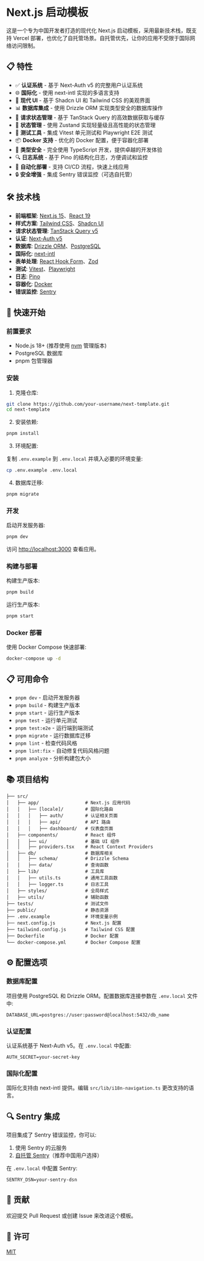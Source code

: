 # Next.js 启动模板

这是一个专为中国开发者打造的现代化 Next.js 启动模板，采用最新技术栈，既支持 Vercel 部署，也优化了自托管场景。自托管优先，让你的应用不受限于国际网络访问限制。

## 📋 特性

- ✅ **认证系统** - 基于 Next-Auth v5 的完整用户认证系统
- 🌐 **国际化** - 使用 next-intl 实现的多语言支持
- 🎨 **现代 UI** - 基于 Shadcn UI 和 Tailwind CSS 的美观界面
- 📊 **数据库集成** - 使用 Drizzle ORM 实现类型安全的数据库操作
- 🔄 **请求状态管理** - 基于 TanStack Query 的高效数据获取与缓存
- 🔄 **状态管理** - 使用 Zustand 实现轻量级且高性能的状态管理
- 🧪 **测试工具** - 集成 Vitest 单元测试和 Playwright E2E 测试
- 📦 **Docker 支持** - 优化的 Docker 配置，便于容器化部署
- 📝 **类型安全** - 完全使用 TypeScript 开发，提供卓越的开发体验
- 🔍 **日志系统** - 基于 Pino 的结构化日志，方便调试和监控
- 🚀 **自动化部署** - 支持 CI/CD 流程，快速上线应用
- 🔒 **安全增强** - 集成 Sentry 错误监控（可选自托管）

## 🛠️ 技术栈

- **前端框架**: [Next.js 15](https://nextjs.org)、[React 19](https://react.dev)
- **样式方案**: [Tailwind CSS](https://tailwindcss.com)、[Shadcn UI](https://ui.shadcn.com)
- **请求状态管理**: [TanStack Query v5](https://tanstack.com/query/latest)
- **认证**: [Next-Auth v5](https://authjs.dev)
- **数据库**: [Drizzle ORM](https://orm.drizzle.team)、[PostgreSQL](https://www.postgresql.org)
- **国际化**: [next-intl](https://next-intl-docs.vercel.app)
- **表单处理**: [React Hook Form](https://react-hook-form.com)、[Zod](https://zod.dev)
- **测试**: [Vitest](https://vitest.dev)、[Playwright](https://playwright.dev)
- **日志**: [Pino](https://getpino.io)
- **容器化**: [Docker](https://www.docker.com)
- **错误监控**: [Sentry](https://sentry.io)

## 🚀 快速开始

### 前置要求

- Node.js 18+ (推荐使用 [nvm](https://github.com/nvm-sh/nvm) 管理版本)
- PostgreSQL 数据库
- pnpm 包管理器

### 安装

1. 克隆仓库:

```bash
git clone https://github.com/your-username/next-template.git
cd next-template
```

2. 安装依赖:

```bash
pnpm install
```

3. 环境配置:

复制 `.env.example` 到 `.env.local` 并填入必要的环境变量:

```bash
cp .env.example .env.local
```

4. 数据库迁移:

```bash
pnpm migrate
```

### 开发

启动开发服务器:

```bash
pnpm dev
```

访问 [http://localhost:3000](http://localhost:3000) 查看应用。

### 构建与部署

构建生产版本:

```bash
pnpm build
```

运行生产版本:

```bash
pnpm start
```

### Docker 部署

使用 Docker Compose 快速部署:

```bash
docker-compose up -d
```

## 📋 可用命令

- `pnpm dev` - 启动开发服务器
- `pnpm build` - 构建生产版本
- `pnpm start` - 运行生产版本
- `pnpm test` - 运行单元测试
- `pnpm test:e2e` - 运行端到端测试
- `pnpm migrate` - 运行数据库迁移
- `pnpm lint` - 检查代码风格
- `pnpm lint:fix` - 自动修复代码风格问题
- `pnpm analyze` - 分析构建包大小

## 📚 项目结构

```
├── src/
│   ├── app/                 # Next.js 应用代码
│   │   ├── [locale]/        # 国际化路由
│   │   │   ├── auth/        # 认证相关页面
│   │   │   ├── api/         # API 路由
│   │   │   ├── dashboard/   # 仪表盘页面
│   ├── components/          # React 组件
│   │   ├── ui/              # 基础 UI 组件
│   │   ├── providers.tsx    # React Context Providers
│   ├── db/                  # 数据库相关
│   │   ├── schema/          # Drizzle Schema
│   │   ├── data/            # 查询函数
│   ├── lib/                 # 工具库
│   │   ├── utils.ts         # 通用工具函数
│   │   ├── logger.ts        # 日志工具
│   ├── styles/              # 全局样式
│   ├── utils/               # 辅助函数
├── tests/                   # 测试文件
├── public/                  # 静态资源
├── .env.example             # 环境变量示例
├── next.config.js           # Next.js 配置
├── tailwind.config.js       # Tailwind CSS 配置
├── Dockerfile               # Docker 配置
└── docker-compose.yml       # Docker Compose 配置
```

## ⚙️ 配置选项

### 数据库配置

项目使用 PostgreSQL 和 Drizzle ORM。配置数据库连接参数在 `.env.local` 文件中:

```
DATABASE_URL=postgres://user:password@localhost:5432/db_name
```

### 认证配置

认证系统基于 Next-Auth v5。在 `.env.local` 中配置:

```
AUTH_SECRET=your-secret-key
```

### 国际化配置

国际化支持由 next-intl 提供。编辑 `src/lib/i18n-navigation.ts` 更改支持的语言。

## 🔍 Sentry 集成

项目集成了 Sentry 错误监控，你可以:

1. 使用 Sentry 的云服务
2. [自托管 Sentry](https://develop.sentry.dev/self-hosted/)（推荐中国用户选择）

在 `.env.local` 中配置 Sentry:

```
SENTRY_DSN=your-sentry-dsn
```

## 🤝 贡献

欢迎提交 Pull Request 或创建 Issue 来改进这个模板。

## 📜 许可

[MIT](LICENSE)

